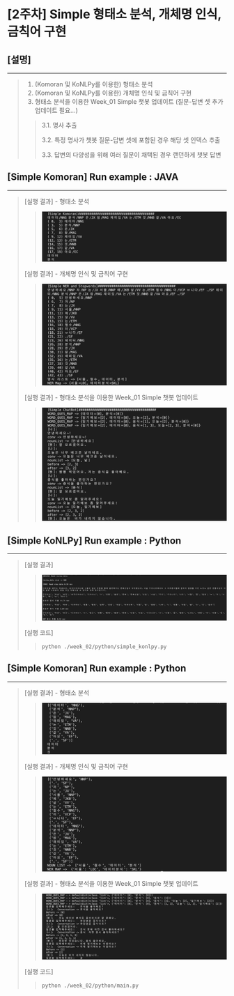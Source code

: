 # __[2주차]__ Simple 형태소 분석, 개체명 인식, 금칙어 구현

## __[설명]__

***

> 1. (Komoran 및 KoNLPy를 이용한) 형태소 분석
> 2. (Komoran 및 KoNLPy를 이용한) 개체명 인식 및 금칙어 구현
> 3. 형태소 분석을 이용한 Week_01 Simple 챗봇 업데이트 (질문-답변 셋 추가 업데이트 필요...)
>
>> 3.1. 명사 추출
>>
>> 3.2. 특정 명사가 챗봇 질문-답변 셋에 포함된 경우 해당 셋 인덱스 추출
>>
>> 3.3. 답변의 다양성을 위해 여러 질문이 채택된 경우 랜던하게 챗봇 답변

## __[Simple Komoran]__ Run example : JAVA

***

> [실행 결과] - 형태소 분석
>
>> ![simple_komoran_java_result](../src/simple_komoran_java_result.png)
>
> [실행 결과] - 개체명 인식 및 금칙어 구현
>
>> ![simple_ner_and_stopwords_java_result](../src/simple_ner_and_stopwords_java_result.png)
>
> [실행 결과] - 형태소 분석을 이용한 Week_01 Simple 챗봇 업데이트
>
>> ![week_02_simple_chatbot_java_result](../src/week_02_simple_chatbot_java_result.png)

## __[Simple KoNLPy]__ Run example : Python

***

> [실행 결과]
>
>> ![week_01_python_result](../src/simple_konlpy_python_result.png)
>
> [실행 코드]
>
>> ```bash
>> python ./week_02/python/simple_konlpy.py
>> ```

## __[Simple Komoran]__ Run example : Python

***

> [실행 결과] - 형태소 분석
>
>> ![simple_komoran_python_result](../src/simple_komoran_python_result.png)
>
> [실행 결과] - 개체명 인식 및 금칙어 구현
>
>> ![simple_ner_and_stopwords_python_result](../src/simple_ner_and_stopwords_python_result.png)
>
> [실행 결과] - 형태소 분석을 이용한 Week_01 Simple 챗봇 업데이트
>
>> ![week_02_simple_chatbot_python_result](../src/week_02_simple_chatbot_python_result.png)
>
> [실행 코드]
>
>> ```bash
>> python ./week_02/python/main.py
>> ```
